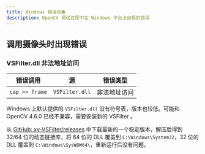 ```yaml
---
title: Windows 错误合集
description: OpenCV 调试过程中在 Windows 平台上出现的错误
---
```


## 调用摄像头时出现错误

### VSFilter.dll 非法地址访问

| 错误调用       | 源             | 错误类型     |
| -------------- | -------------- | ------------ |
| `cap >> frame` | `VSFilter.dll` | 非法地址访问 |

Windows 上默认提供的 `VSFilter.dll` 没有符号表，版本也较低。可能和 OpenCV 4.6.0 已经不兼容，需要安装新的 VSFilter 。

从 [GitHub: xy-VSFilter/releases](https://github.com/pinterf/xy-VSFilter/releases) 中下载最新的一个稳定版本，解压后得到 32/64 位的动态链接库，将 64 位的 DLL 覆盖到 `C:\Windows\System32`，32 位的 DLL 覆盖到 `C:\Windows\SysWOW64\`，重新运行后没有问题。
